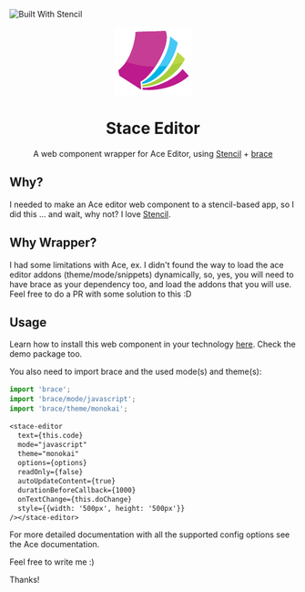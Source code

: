 ![Built With Stencil](https://img.shields.io/badge/-Built%20With%20Stencil-16161d.svg?logo=data%3Aimage%2Fsvg%2Bxml%3Bbase64%2CPD94bWwgdmVyc2lvbj0iMS4wIiBlbmNvZGluZz0idXRmLTgiPz4KPCEtLSBHZW5lcmF0b3I6IEFkb2JlIElsbHVzdHJhdG9yIDE5LjIuMSwgU1ZHIEV4cG9ydCBQbHVnLUluIC4gU1ZHIFZlcnNpb246IDYuMDAgQnVpbGQgMCkgIC0tPgo8c3ZnIHZlcnNpb249IjEuMSIgaWQ9IkxheWVyXzEiIHhtbG5zPSJodHRwOi8vd3d3LnczLm9yZy8yMDAwL3N2ZyIgeG1sbnM6eGxpbms9Imh0dHA6Ly93d3cudzMub3JnLzE5OTkveGxpbmsiIHg9IjBweCIgeT0iMHB4IgoJIHZpZXdCb3g9IjAgMCA1MTIgNTEyIiBzdHlsZT0iZW5hYmxlLWJhY2tncm91bmQ6bmV3IDAgMCA1MTIgNTEyOyIgeG1sOnNwYWNlPSJwcmVzZXJ2ZSI%2BCjxzdHlsZSB0eXBlPSJ0ZXh0L2NzcyI%2BCgkuc3Qwe2ZpbGw6I0ZGRkZGRjt9Cjwvc3R5bGU%2BCjxwYXRoIGNsYXNzPSJzdDAiIGQ9Ik00MjQuNywzNzMuOWMwLDM3LjYtNTUuMSw2OC42LTkyLjcsNjguNkgxODAuNGMtMzcuOSwwLTkyLjctMzAuNy05Mi43LTY4LjZ2LTMuNmgzMzYuOVYzNzMuOXoiLz4KPHBhdGggY2xhc3M9InN0MCIgZD0iTTQyNC43LDI5Mi4xSDE4MC40Yy0zNy42LDAtOTIuNy0zMS05Mi43LTY4LjZ2LTMuNkgzMzJjMzcuNiwwLDkyLjcsMzEsOTIuNyw2OC42VjI5Mi4xeiIvPgo8cGF0aCBjbGFzcz0ic3QwIiBkPSJNNDI0LjcsMTQxLjdIODcuN3YtMy42YzAtMzcuNiw1NC44LTY4LjYsOTIuNy02OC42SDMzMmMzNy45LDAsOTIuNywzMC43LDkyLjcsNjguNlYxNDEuN3oiLz4KPC9zdmc%2BCg%3D%3D&colorA=16161d&style=flat-square)


<p align="center">
	<img src="https://raw.githubusercontent.com/jeanbenitez/stace-editor/master/.github/assets/logo.png" width="135" height="119">
</p>
<h1 align="center">Stace Editor</h1>
<p align="center">A web component wrapper for Ace Editor, using <a href="https://stenciljs.com">Stencil</a> + <a href="https://github.com/thlorenz/brace">brace</a></p>

## Why?

I needed to make an Ace editor web component to a stencil-based app, so I did this ... and wait, why not? I love <a href="https://stenciljs.com">Stencil</a>.

## Why Wrapper?

I had some limitations with Ace, ex. I didn't found the way to load the ace editor addons (theme/mode/snippets) dynamically, so, yes, you will need to have brace as your dependency too, and load the addons that you will use. Feel free to do a PR with some solution to this :D

## Usage

Learn how to install this web component in your technology <a href="https://stenciljs.com/docs/overview">here</a>. Check the demo package too.

You also need to import brace and the used mode(s) and theme(s):

```ts
import 'brace';
import 'brace/mode/javascript';
import 'brace/theme/monokai';
```

```tsx
<stace-editor
  text={this.code}
  mode="javascript"
  theme="monokai"
  options={options}
  readOnly={false}
  autoUpdateContent={true}
  durationBeforeCallback={1000}
  onTextChange={this.doChange}
  style={{width: '500px', height: '500px'}}
/></stace-editor>
```

For more detailed documentation with all the supported config options see the Ace documentation.

Feel free to write me :)

Thanks!
